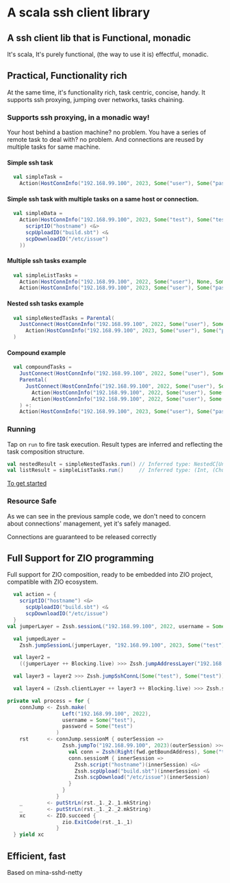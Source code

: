 # A scala ssh client library

## A ssh client lib that is Functional, monadic

It's scala, It's purely functional, (the way to use it is) effectful, monadic.

## Practical, Functionality rich

At the same time, it's functionality rich, task centric, concise, handy.
It supports ssh proxying, jumping over networks, tasks chaining.  

### Supports ssh proxying, in a monadic way!

Your host behind a bastion machine? no problem.
You have a series of remote task to deal with? no problem.
And connections are reused by multiple tasks for same machine.

#### Simple ssh task

```scala
  val simpleTask =
    Action(HostConnInfo("192.168.99.100", 2023, Some("user"), Some("password")), HostAction(scriptIO("sleep 5; ls /")))
```
      
#### Simple ssh task with multiple tasks on a same host or connection.
```scala
  val simpleData =
    Action(HostConnInfo("192.168.99.100", 2023, Some("test"), Some("test")), SshAction(
      scriptIO("hostname") <&> 
      scpUploadIO("build.sbt") <& 
      scpDownloadIO("/etc/issue")
    ))

```

#### Multiple ssh tasks example

```scala
  val simpleListTasks =
    Action(HostConnInfo("192.168.99.100", 2022, Some("user"), None, Some(privateKey)), HostAction(scriptIO("cat /etc/issue"))) +:
    Action(HostConnInfo("192.168.99.100", 2023, Some("user"), Some("password")), HostAction(scpDownload("/etc/issue")))
```

#### Nested ssh tasks example

```scala
  val simpleNestedTasks = Parental(
    JustConnect(HostConnInfo("192.168.99.100", 2022, Some("user"), Some("password"), None)),
      Action(HostConnInfo("192.168.99.100", 2023, Some("user"), Some("password")), HostAction(scpUpload("build.sbt")))
  )
```

#### Compound example

```scala
  val compoundTasks =
    JustConnect(HostConnInfo("192.168.99.100", 2022, Some("user"), Some("password"))) +:
    Parental(
      JustConnect(HostConnInfo("192.168.99.100", 2022, Some("user"), Some("password"), None: Option[java.security.KeyPair])),
        Action(HostConnInfo("192.168.99.100", 2022, Some("user"), Some("password")), HostAction(scriptIO("hostname"))) +:
        Action(HostConnInfo("192.168.99.100", 2022, Some("user"), Some("password")), HostAction(scpUpload("build.sbt")))
    ) +:
    Action(HostConnInfo("192.168.99.100", 2023, Some("user"), Some("password")), HostAction(scpDownload("/etc/issue")))
```

### Running

Tap on `run` to fire task execution. Result types are inferred and reflecting the task composition
structure.

```scala
val nestedResult = simpleNestedTasks.run() // Inferred type: NestedC[Unit, (Int, (Chunk[String], Chunk[String]))]
val listResult = simpleListTasks.run()     // Inferred type: (Int, (Chunk[String], Chunk[String])) +|: (Int, (Chunk[String], Chunk[String]))
```


[To get started](src/test/scala/zhongwm/cable/hostcon/EagerExecSpec.scala)
 
### Resource Safe

As we can see in the previous sample code, we don't need to concern about connections' management, yet it's safely managed. 

Connections are guaranteed to be released correctly

## Full Support for ZIO programming

Full support for ZIO composition, ready to be embedded into ZIO project, 
compatible with ZIO ecosystem.

```scala
  val action = {
    scriptIO("hostname") <&>
      scpUploadIO("build.sbt") <&
      scpDownloadIO("/etc/issue")
  }
val jumperLayer = Zssh.sessionL("192.168.99.100", 2022, username = Some("test"), password = Some("test"))

  val jumpedLayer =
    Zssh.jumpSessionL(jumperLayer, "192.168.99.100", 2023, Some("test"), Some("test"))

  val layer2 =
    ((jumperLayer ++ Blocking.live) >>> Zssh.jumpAddressLayer("192.168.99.100", 2023)) ++ Blocking.live

  val layer3 = layer2 >>> Zssh.jumpSshConnL(Some("test"), Some("test"))

  val layer4 = (Zssh.clientLayer ++ layer3 ++ Blocking.live) >>> Zssh.sessionL

```

```scala
private val process = for {
    connJump <- Zssh.make(
                  Left("192.168.99.100", 2022),
                  username = Some("test"),
                  password = Some("test")
                )
    rst      <- connJump.sessionM { outerSession =>
                  Zssh.jumpTo("192.168.99.100", 2023)(outerSession) >>= { fwd =>
                    val conn = Zssh(Right(fwd.getBoundAddress), Some("test"), password = Some("test"))
                    conn.sessionM { innerSession =>
                      Zssh.script("hostname")(innerSession) <&>
                      Zssh.scpUpload("build.sbt")(innerSession) <&
                      Zssh.scpDownload("/etc/issue")(innerSession)
                    }
                  }
                }
    _        <- putStrLn(rst._1._2._1.mkString)
    _        <- putStrLn(rst._1._2._2.mkString)
    xc       <- ZIO.succeed {
                  zio.ExitCode(rst._1._1)
                }
  } yield xc
```

## Efficient, fast

Based on mina-sshd-netty
